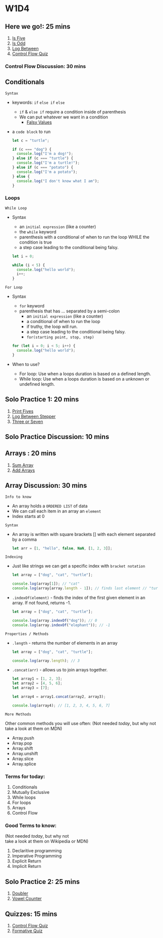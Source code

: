 # W1D4

## Here we go!: 25 mins

1. [Is Five]
2. [Is Odd]
3. [Log Between]
4. [Control Flow Quiz]

### Control Flow Discussion: 30 mins

## Conditionals

`Syntax`

- keywords: `if` `else if` `else`
  - `if` & `else if` require a condition inside of parenthesis
  - We can put whatever we want in a condition
    - [Falsy Values]
- a `code block` to run

  ```js
  let c = "turtle";

  if (c === "dog") {
    console.log("I'm a dog!");
  } else if (c === "turtle") {
    console.log("I'm a turtle!");
  } else if (c === "potato") {
    console.log("I'm a potato");
  } else {
    console.log("I don't know what I am");
  }
  ```

### Loops

`While Loop`

- Syntax

  - an `initial expression` (like a counter)
  - the `while` keyword
  - parenthesis with a conditional of when to run the loop WHILE the condition is true
  - a step case leading to the conditional being falsy.

  ```js
  let i = 0;

  while (i < 5) {
    console.log("hello world");
    i++;
  }
  ```

`For Loop`

- Syntax

  - `for` keyword
  - parenthesis that has ... separated by a semi-colon
    - an `initial expression` (like a counter)
    - a conditional of when to run the loop
    - if truthy, the loop will run.
    - a step case leading to the conditional being falsy.
    - `for(starting point, stop, step)`

  ```js
  for (let i = 0; i < 5; i++) {
    console.log("hello world");
  }
  ```

- When to use?

  - For loop: Use when a loops duration is based on a defined length.
  - While loop: Use when a loops duration is based on a unknown or undefined length.

## Solo Practice 1: 20 mins

1. [Print Fives]
2. [Log Between Stepper]
3. [Three or Seven]

## Solo Practice Discussion: 10 mins

## Arrays : 20 mins

1. [Sum Array]
2. [Add Arrays]

## Array Discussion: 30 mins

`Info to know`

- An array holds a `ORDERED LIST` of data
- We can call each item in an array an `element`
- Index starts at 0

`Syntax`

- An array is written with square brackets [] with each element separated by a comma

  ```js
  let arr = [1, "hello", false, NaN, [1, 2, 3]];
  ```

`Indexing`

- Just like strings we can get a specific index with `bracket notation`

  ```js
  let array = ["dog", "cat", "turtle"];

  console.log(array[1]); // "cat"
  console.log(array[array.length - 1]); // finds last element // "turtle"
  ```

- `.indexOf(element)` - finds the index of the first given element in an\
  array. If not found, returns -1.

  ```js
  let array = ["dog", "cat", "turtle"];

  console.log(array.indexOf("dog")); // 0
  console.log(array.indexOf("elephant")); // -1
  ```

`Properties / Methods`

- `.length` - returns the number of elements in an array

  ```js
  let array = ["dog", "cat", "turtle"];

  console.log(array.length); // 3
  ```

- `.concat(arr)` - allows us to join arrays together.

  ```js
  let array1 = [1, 2, 3];
  let array2 = [4, 5, 6];
  let array3 = [7];

  let array4 = array1.concat(array2, array3);

  console.log(array4); // [1, 2, 3, 4, 5, 6, 7]
  ```

`More Methods`

Other common methods you will use often: (Not needed _today_, but why not\
 take a look at them on MDN)

- Array.push
- Array.pop
- Array.shift
- Array.unshift
- Array.slice
- Array.splice


### Terms for today:

1. Conditionals
2. Mutually Exclusive
3. While loops
4. For loops
5. Arrays
6. Control Flow

### Good Terms to know:
(Not needed _today_, but why not\
 take a look at them on Wikipedia or MDN)


1. Declaritive programming
2. Imperative Programming
3. Explicit Return
4. Implicit Return

## Solo Practice 2: 25 mins

1. [Doubler]
2. [Vowel Counter]

## Quizzes: 15 mins

1. [Control Flow Quiz]
2. [Formative Quiz]

[control flow quiz]: https://open.appacademy.io/learn/js-py---pt-feb-2022-online/week-1---intro-to-javascript/control-flow-quiz
[is five]: https://open.appacademy.io/learn/js-py---pt-feb-2022-online/week-1---intro-to-javascript/is-five
[is odd]: https://open.appacademy.io/learn/js-py---pt-feb-2022-online/week-1---intro-to-javascript/is-odd
[log between]: https://open.appacademy.io/learn/js-py---pt-feb-2022-online/week-1---intro-to-javascript/log-between
[print fives]: https://open.appacademy.io/learn/js-py---pt-feb-2022-online/week-1---intro-to-javascript/print-fives
[log between stepper]: https://open.appacademy.io/learn/js-py---pt-feb-2022-online/week-1---intro-to-javascript/log-between-stepper
[three or seven]: https://open.appacademy.io/learn/js-py---pt-feb-2022-online/week-1---intro-to-javascript/three-or-seven
[sum array]: https://open.appacademy.io/learn/js-py---pt-feb-2022-online/week-1---intro-to-javascript/sum-array
[add arrays]: https://open.appacademy.io/learn/js-py---pt-feb-2022-online/week-1---intro-to-javascript/add-arrays
[doubler]: https://open.appacademy.io/learn/js-py---pt-feb-2022-online/week-1---intro-to-javascript/doubler
[vowel counter]: https://open.appacademy.io/learn/js-py---pt-feb-2022-online/week-1---intro-to-javascript/vowel-counter----
[control flow quiz]: https://open.appacademy.io/learn/js-py---pt-feb-2022-online/week-1---intro-to-javascript/control-flow-quiz
[formative quiz]: https://open.appacademy.io/learn/js-py---pt-feb-2022-online/week-1---intro-to-javascript/formative-quiz--repeat----thursday
[falsy values]: https://developer.mozilla.org/en-US/docs/Glossary/Falsy
